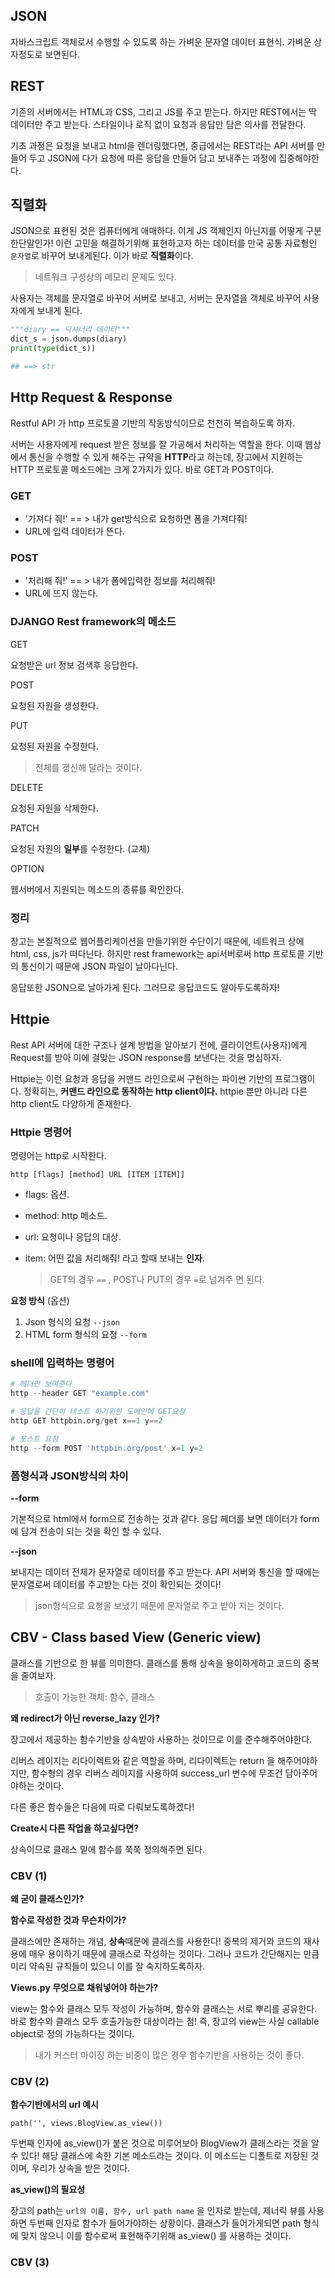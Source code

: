 ## JSON

자바스크립트 객체로서 수행할 수 있도록 하는 가벼운 문자열 데이터 표현식. 가벼운 상자정도로 보면된다.



## REST

기존의 서버에서는 HTML과 CSS, 그리고 JS를 주고 받는다. 하지만 REST에서는 딱 데이터만 주고 받는다. 스타일이나 로직 없이 요청과 응답만 담은 의사를 전달한다.

기초 과정은 요청을 보내고 html을 렌더링했다면, 중급에서는 REST라는 API 서버를 만들어 두고 JSON에 다가 요청에 따른 응답을 만들어 담고 보내주는 과정에 집중해야한다.



## 직렬화

JSON으로 표현된 것은 컴퓨터에게 애매하다. 이게 JS 객체인지 아닌지를 어떻게 구분한단말인가! 이런 고민을 해결하기위해 표현하고자 하는 데이터를 만국 공통 자료형인 `문자열`로 바꾸어 보내게된다. 이가 바로 **직렬화**이다.

> 네트워크 구성상의 메모리 문제도 있다.

사용자는 객체를 문자열로 바꾸어 서버로 보내고, 서버는 문자열을 객체로 바꾸어 사용자에게 보내게 된다.

```python
"""diary == 딕셔너리 데이터"""
dict_s = json.dumps(diary)
print(type(dict_s))

## ==> str
```



## Http Request & Response

 Restful API 가 http 프로토콜 기반의 작동방식이므로 천천히 복습하도록 하자.

 서버는 사용자에게 request 받은 정보를 잘 가공해서 처리하는 역할을 한다. 이때 웹상에서 통신을 수행할 수 있게 해주는 규약을 **HTTP**라고 하는데, 장고에서 지원하는 HTTP 프로토콜 메소드에는 크게 2가지가 있다. 바로 GET과 POST이다.

### GET

- '가져다 줘!' == > 내가 get방식으로 요청하면 폼을 가져다줘!
- URL에 입력 데이터가 뜬다.

### POST

- '처리해 줘!' == > 내가 폼에입력한 정보를 처리해줘!
- URL에 뜨지 않는다.

### DJANGO Rest framework의 메소드

GET

요청받은 url 정보 검색후 응답한다.

POST

요청된 자원을 생성한다.

PUT

요청된 자원을 수정한다.

> 전체를 갱신해 달라는 것이다.

DELETE

요청된 자원을 삭제한다.

PATCH

요청된 자원의 **일부**를 수정한다. (교체)

OPTION

웹서버에서 지원되는 메소드의 종류를 확인한다.

### 정리

장고는 본질적으로 웹어플리케이션을 만들기위한 수단이기 때문에, 네트워크 상에 html, css, js가 떠다닌다. 하지만 rest framework는 api서버로써 http 프로토콜 기반의 통신이기 때문에 JSON 파일이 날아다닌다.

응답또한 JSON으로 날아가게 된다. 그러므로 응답코드도 알아두도록하자!  



## Httpie

Rest API 서버에 대한 구조나 설계 방법을 알아보기 전에, 클라이언트(사용자)에게 Request를 받아 이에 걸맞는 JSON response를 보낸다는 것을 명심하자.

Httpie는 이런 요청과 응답을 커맨드 라인으로써 구현하는 파이썬 기반의 프로그램이다. 정확히는, **커맨드 라인으로 동작하는 http client이다.** httpie 뿐만 아니라 다른 http client도 다양하게 존재한다. 

### Httpie 명령어

명령어는 http로 시작한다.

```
http [flags] [method] URL [ITEM [ITEM]]
```

- flags: 옵션.

- method: http 메소드.

- url: 요청이나 응답의 대상.

- item: 어떤 값을 처리해줘! 라고 할때 보내는 **인자**.

  > GET의 경우 `==` , POST나 PUT의 경우 `=`로 넘겨주 면 된다.


__요청 방식__ (옵션)

1. Json 형식의 요청 `--json`
2. HTML form 형식의 요청 `--form`

### shell에 입력하는 명령어

```python
# 헤더만 보여준다
http --header GET "example.com"

# 응답을 간단히 테스트 하기위한 도메인에 GET요청
http GET httpbin.org/get x==1 y==2

# 포스트 요청
http --form POST 'httpbin.org/post' x=1 y=2
```

### 폼형식과 JSON방식의 차이

__--form__

기본적으로 html에서 form으로 전송하는 것과 같다. 응답 헤더를 보면 데이터가 form에 담겨 전송이 되는 것을 확인 할 수 있다.

__--json__

보내지는 데이터 전체가 문자열로 데이터를 주고 받는다. API 서버와 통신을 할 때에는 문자열로써 데이터를 주고받는 다는 것이 확인되는 것이다! 

>  json형식으로 요청을 보냈기 때문에 문자열로 주고 받아 지는 것이다.

  

## CBV - Class based View (Generic view)

클래스를 기반으로 한 뷰를 의미한다. 클래스를 통해 상속을 용이하게하고 코드의 중복을 줄여보자.

> 호출이 가능한 객체: 함수, 클래스

**왜 redirect가 아닌 reverse_lazy 인가?**

장고에서 제공하는 함수기반을 상속받아 사용하는 것이므로 이를 준수해주어야한다.

리버스 레이지는 리다이렉트와 같은 역할을 하며, 리다이렉트는 return 을 해주어야하지만, 함수형의 경우 리버스 레이지를 사용하여 success_url 변수에 무조건 담아주어야하는 것이다.

다른 좋은 함수들은 다음에 따로 다뤄보도록하겠다!

**Create시 다른 작업을 하고싶다면?**

상속이므로 클래스 밑에 함수를 쭉쭉 정의해주면 된다.

### CBV (1)

__왜 굳이 클래스인가?__

__함수로 작성한 것과 무슨차이가?__

클래스에만 존재하는 개념, **상속**때문에 클래스를 사용한다! 중복의 제거와 코드의 재사용에 매우 용이하기 때문에 클래스로 작성하는 것이다. 그러나 코드가 간단해지는 만큼 미리 약속된 규칙들이 있으니 이를 잘 숙지하도록하자.

__Views.py 무엇으로  채워넣어야 하는가?__

view는 함수와 클래스 모두 작성이 가능하며, 함수와 클래스는 서로 뿌리를 공유한다. 바로 함수와 클래스 모두 호출가능한 대상이라는 점! 즉, 장고의 view는 사실 callable object로 정의 가능하다는 것이다.

> 내가 커스터 마이징 하는 비중이 많은 경우 함수기반을 사용하는 것이 좋다.

### CBV (2)

__함수기반에서의 url 예시__

```
path('', views.BlogView.as_view())
```

두번째 인자에 as_view()가 붙은 것으로 미루어보아 BlogView가 클래스라는 것을 알 수 있다! 해당 클래스에 속한 기본 메소드라는 것이다. 이 메소드는 디폴트로 저장된 것이며, 우리가 상속을 받은 것이다.

__as_view()의 필요성__

장고의 path는 `url의 이름, 함수, url path name` 을 인자로 받는데,  제너릭 뷰를 사용하면 두번째 인자로 함수가 들어가야하는 상황이다. 클래스가 들어가게되면 path 형식에 맞지 않으니 이를 함수로써 표현해주기위해 as_view() 를 사용하는 것이다.





### CBV (3)